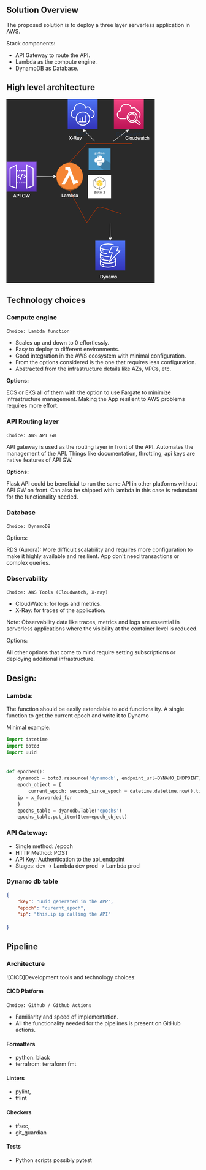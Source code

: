 ## Solution Overview

The proposed solution is to deploy a three layer serverless application in AWS.

Stack components:

- API Gateway to route the API.
- Lambda as the compute engine.
- DynamoDB as Database.

## High level architecture

![Diagram](./assets/diagram.png)

## Technology choices

### Compute engine

`Choice: Lambda function`

- Scales up and down to 0 effortlessly.
- Easy to deploy to different environments.
- Good integration in the AWS ecosystem with minimal configuration.
- From the options considered is the one that requires less configuration.
- Abstracted from the infrastructure details like AZs, VPCs, etc.

**Options:**

ECS or EKS all of them with the option to use Fargate to minimize infrastructure management.
Making the App resilient to AWS problems requires more effort.

### API Routing layer

`Choice: AWS API GW`

API gateway is used as the routing layer in front of the API.
Automates the management of the API.
Things like documentation, throttling, api keys are native features of API GW.

**Options:**

Flask API could be beneficial to run the same API in other platforms without API GW on front.
Can also be shipped with lambda in this case is redundant for the functionality needed.

### Database

`Choice: DynamoDB`

Options:

RDS (Aurora):
More difficult scalability and requires more configuration to make it highly available and resilient. 
App don't need transactions or complex queries.

### Observability

`Choice: AWS Tools (Cloudwatch, X-ray)`

- CloudWatch: for logs and metrics.
- X-Ray: for traces of the application.

Note: Observability data like traces, metrics and logs are essential in serverless applications where the visibility at the container level is reduced.

Options:

All other options that come to mind require setting subscriptions or deploying additional infrastructure.

## Design:

### Lambda:

The function should be easily extendable to add functionality.
A single function to get the current epoch and write it to Dynamo

Minimal example:

```Python
import datetime
import boto3
import uuid


def epocher():
	dynamodb = boto3.resource('dynamodb', endpoint_url=DYNAMO_ENDPOINT)
	epoch_object = {
	    current_epoch: seconds_since_epoch = datetime.datetime.now().timestamp()
    ip = x_forwarded_for
	}
    epochs_table = dyanodb.Table('epochs')
    epochs_table.put_item(Item=epoch_object)
```

### API Gateway: 

- Single method: /epoch
- HTTP Method: POST
- API Key: Authentication to the api_endpoint 
- Stages: 
	dev -> Lambda dev 
	prod -> Lambda prod

### Dynamo db table

```json
{
	"key": "uuid generated in the APP",
	"epoch": "curernt_epoch",
	"ip": "this.ip ip calling the API"

}
```

## Pipeline

### Architecture

![CICD]Development tools and technology choices:

#### CICD Platform

`Choice: Github / Github Actions`

- Familiarity and speed of implementation.
- All the functionality needed for the pipelines is present on GitHub actions.

#### Formatters

- python: black
- terrafrom: terraform fmt

#### Linters

- pylint,
- tflint

#### Checkers

- tfsec,
- git_guardian

#### Tests

- Python scripts possibly pytest
